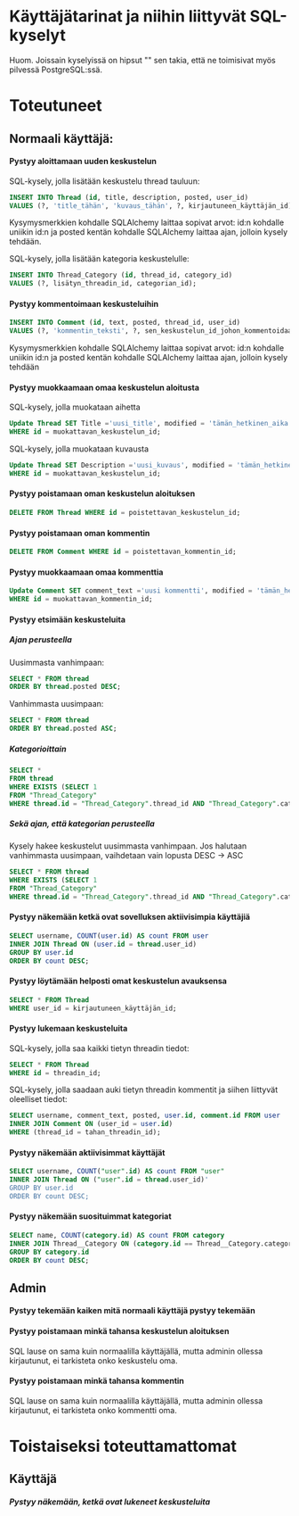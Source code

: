 # Käyttäjätarinat ja niihin liittyvät SQL-kyselyt

Huom. Joissain kyselyissä on hipsut "" sen takia, että ne toimisivat myös pilvessä PostgreSQL:ssä.

# Toteutuneet

## Normaali käyttäjä: 

#### Pystyy aloittamaan uuden keskustelun

SQL-kysely, jolla lisätään keskustelu thread tauluun:

```SQL 
INSERT INTO Thread (id, title, description, posted, user_id) 
VALUES (?, 'title_tähän', 'kuvaus_tähän', ?, kirjautuneen_käyttäjän_id);
```

Kysymysmerkkien kohdalle SQLAlchemy laittaa sopivat arvot: id:n kohdalle uniikin id:n ja posted kentän kohdalle SQLAlchemy laittaa ajan, jolloin kysely tehdään.

SQL-kysely, jolla lisätään kategoria keskustelulle:

```SQL
INSERT INTO Thread_Category (id, thread_id, category_id)
VALUES (?, lisätyn_threadin_id, categorian_id);
```



#### Pystyy kommentoimaan keskusteluihin


```SQL
INSERT INTO Comment (id, text, posted, thread_id, user_id) 
VALUES (?, 'kommentin_teksti', ?, sen_keskustelun_id_johon_kommentoidaan, kirjautuneen_käyttäjän_id);
``` 

Kysymysmerkkien kohdalle SQLAlchemy laittaa sopivat arvot: id:n kohdalle uniikin id:n ja posted kentän kohdalle SQLAlchemy laittaa ajan, jolloin kysely tehdään



#### Pystyy muokkaamaan omaa keskustelun aloitusta

SQL-kysely, jolla muokataan aihetta

```SQL
Update Thread SET Title ='uusi_title', modified = 'tämän_hetkinen_aika' 
WHERE id = muokattavan_keskustelun_id;
```

SQL-kysely, jolla muokataan kuvausta

```SQL
Update Thread SET Description ='uusi_kuvaus', modified = 'tämän_hetkinen_aika' 
WHERE id = muokattavan_keskustelun_id;
```


#### Pystyy poistamaan oman keskustelun aloituksen


```SQL 
DELETE FROM Thread WHERE id = poistettavan_keskustelun_id;
```


#### Pystyy poistamaan oman kommentin


```SQL 
DELETE FROM Comment WHERE id = poistettavan_kommentin_id;
```

#### Pystyy muokkaamaan omaa kommenttia

```SQL
Update Comment SET comment_text ='uusi kommentti', modified = 'tämän_hetkinen_aika' 
WHERE id = muokattavan_kommentin_id;
```

#### Pystyy etsimään keskusteluita

##### Ajan perusteella
Uusimmasta vanhimpaan:

```SQL
SELECT * FROM thread 
ORDER BY thread.posted DESC;
```

Vanhimmasta uusimpaan:

```SQL
SELECT * FROM thread 
ORDER BY thread.posted ASC;
```
##### Kategorioittain

```SQL
SELECT *  
FROM thread
WHERE EXISTS (SELECT 1
FROM "Thread_Category"
WHERE thread.id = "Thread_Category".thread_id AND "Thread_Category".category_id = kategorian_id)
```

##### Sekä ajan, että kategorian perusteella

Kysely hakee keskustelut uusimmasta vanhimpaan. Jos halutaan vanhimmasta uusimpaan, vaihdetaan vain lopusta DESC -> ASC 

```SQL
SELECT * FROM thread
WHERE EXISTS (SELECT 1
FROM "Thread_Category"
WHERE thread.id = "Thread_Category".thread_id AND "Thread_Category".category_id = kategorian_id) ORDER BY thread.posted DESC;
```



#### Pystyy näkemään ketkä ovat sovelluksen aktiivisimpia käyttäjiä


```SQL 
SELECT username, COUNT(user.id) AS count FROM user 
INNER JOIN Thread ON (user.id = thread.user_id)
GROUP BY user.id 
ORDER BY count DESC;
```

#### Pystyy löytämään helposti omat keskustelun avauksensa


```SQL
SELECT * FROM Thread
WHERE user_id = kirjautuneen_käyttäjän_id;
```
#### Pystyy lukemaan keskusteluita

SQL-kysely, jolla saa kaikki tietyn threadin tiedot:

```SQL
SELECT * FROM Thread
WHERE id = threadin_id;
```

SQL-kysely, jolla saadaan auki tietyn threadin kommentit ja siihen liittyvät oleelliset tiedot: 

```SQL
SELECT username, comment_text, posted, user.id, comment.id FROM user
INNER JOIN Comment ON (user_id = user.id)
WHERE (thread_id = tahan_threadin_id);
```

#### Pystyy näkemään aktiivisimmat käyttäjät

```SQL
SELECT username, COUNT("user".id) AS count FROM "user"
INNER JOIN Thread ON ("user".id = thread.user_id)'
GROUP BY user.id
ORDER BY count DESC;
```

#### Pystyy näkemään suosituimmat kategoriat
```SQL
SELECT name, COUNT(category.id) AS count FROM category
INNER JOIN Thread__Category ON (category.id == Thread__Category.category_id)
GROUP BY category.id
ORDER BY count DESC;
``` 

## Admin

#### Pystyy tekemään kaiken mitä normaali käyttäjä pystyy tekemään
#### Pystyy poistamaan minkä tahansa keskustelun aloituksen
SQL lause on sama kuin normaalilla käyttäjällä, mutta adminin ollessa kirjautunut, ei tarkisteta onko keskustelu oma.
#### Pystyy poistamaan minkä tahansa kommentin
SQL lause on sama kuin normaalilla käyttäjällä, mutta adminin ollessa kirjautunut, ei tarkisteta onko kommentti oma.

# Toistaiseksi toteuttamattomat

## Käyttäjä

##### Pystyy näkemään, ketkä ovat lukeneet keskusteluita

